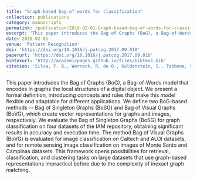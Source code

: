 ```yaml
---
title: "Graph-based bag-of-words for classification"
collection: publications
category: manuscripts
permalink: /publication/2018-02-01-Graph-based-bag-of-words-for-classification
excerpt: 'This paper introduces the Bag of Graphs (BoG), a Bag-of-Words model that encodes in graphs the local structures of a digital object. Two BoG-based methods, Bag of Singleton Graphs (BoSG) and Bag of Visual Graphs (BoVG), are defined and evaluated for graph and image classification.'
date: 2018-02-01
venue: 'Pattern Recognition'
doi: 'https://doi.org/10.1016/j.patcog.2017.09.018'
paperurl: 'https://doi.org/10.1016/j.patcog.2017.09.018'
bibtexurl: 'http://academicpages.github.io/files/bibtex1.bib'
citation: 'Silva, F. B., Werneck, R. de O., Goldenstein, S., Tabbone, S., & Torres, R. da S. (2018). "Graph-based bag-of-words for classification." <i>Pattern Recognition</i>. 74, 266 -- 285.'
---
```


This paper introduces the Bag of Graphs (BoG), a Bag-of-Words model that encodes in graphs the local structures of a digital object. We present a formal definition, introducing concepts and rules that make this model flexible and adaptable for different applications. We define two BoG-based methods -- Bag of Singleton Graphs (BoSG) and Bag of Visual Graphs (BoVG), which create vector representations for graphs and images, respectively. We evaluate the Bag of Singleton Graphs (BoSG) for graph classification on four datasets of the IAM repository, obtaining significant results in accuracy and execution time. The method Bag of Visual Graphs (BoVG) is evaluated for image classification on Caltech and ALOI datasets, and for remote sensing image classification on images of Monte Santo and Campinas datasets. This framework opens possibilities for retrieval, classification, and clustering tasks on large datasets that use graph-based representations impractical before due to the complexity of inexact graph matching.